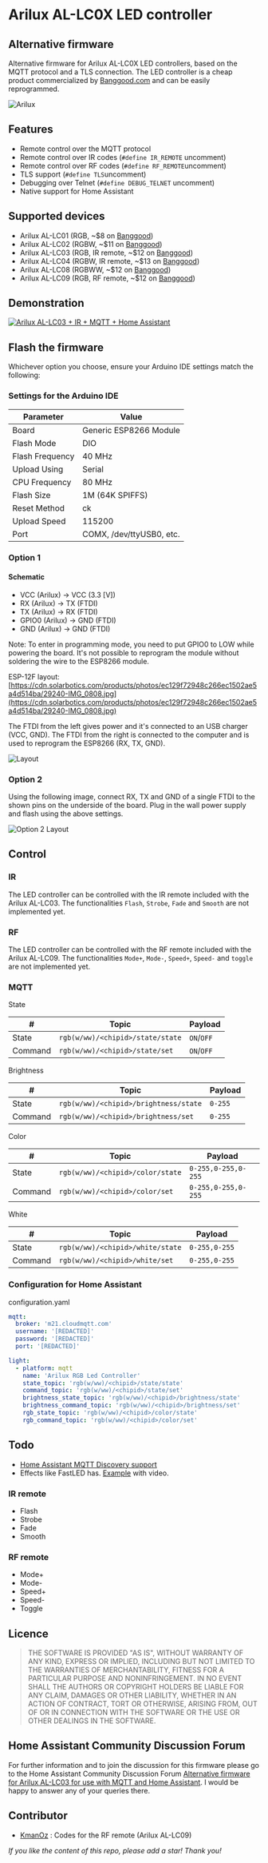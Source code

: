 # Arilux AL-LC0X LED controller
## Alternative firmware
Alternative firmware for Arilux AL-LC0X LED controllers, based on the MQTT protocol and a TLS connection.
The LED controller is a cheap product commercialized by [Banggood.com](http://www.banggood.com/ARILUX-AL-LC03-Super-Mini-LED-WIFI-APP-Controller-Remote-Control-For-RGB-LED-Strip-DC-9-12V-p-1060223.html) and can be easily reprogrammed.

![Arilux](images/Arilux.png)

## Features
- Remote control over the MQTT protocol
- Remote control over IR codes (`#define IR_REMOTE` uncomment)
- Remote control over RF codes (`#define RF_REMOTE`uncomment)
- TLS support (`#define TLS`uncomment)
- Debugging over Telnet (`#define DEBUG_TELNET` uncomment)
- Native support for Home Assistant

## Supported devices
- Arilux AL-LC01 (RGB, ~$8 on [Banggood](http://www.banggood.com/ARILUX-AL-LC01-Super-Mini-LED-WIFI-Smart-RGB-Controller-For-RGB-LED-Strip-Light-DC-9-12V-p-1058603.html?rmmds=search))
- Arilux AL-LC02 (RGBW, ~$11 on [Banggood](http://www.banggood.com/ARILUX-AL-LC02-Super-Mini-LED-WIFI-APP-Controller-Dimmer-for-RGBW-LED-Strip-Light-DC-9-12V-p-1060222.html))
- Arilux AL-LC03 (RGB, IR remote, ~$12 on [Banggood](http://www.banggood.com/ARILUX-AL-LC03-Super-Mini-LED-WIFI-APP-Controller-Remote-Control-For-RGB-LED-Strip-DC-9-12V-p-1060223.html))
- Arilux AL-LC04 (RGBW, IR remote, ~$13 on [Banggood](http://www.banggood.com/ARILUX-AL-LC04-Super-Mini-LED-WIFI-APP-Controller-Remote-Control-For-RGBW-LED-Strip-DC-9-12V-p-1060231.html))
- Arilux AL-LC08 (RGBWW, ~$12 on [Banggood](http://www.banggood.com/ARILUX-AL-LC08-Super-Mini-LED-WIFI-APP-Controller-Dimmer-for-RGBWW-LED-Strip-Light-DC-5-28V-p-1081241.html))
- Arilux AL-LC09 (RGB, RF remote, ~$12 on [Banggood](http://www.banggood.com/ARILUX-AL-LC09-Super-Mini-LED-WIFI-APP-Controller-RF-Remote-Control-For-RGB-LED-Strip-DC9-28V-p-1081344.html))

## Demonstration

[![Arilux AL-LC03 + IR + MQTT + Home Assistant](images/Youtube.png)](https://www.youtube.com/watch?v=IKh0inaLvAU "Arilux AL-LC03 + IR + MQTT + Home Assistant")

## Flash the firmware
Whichever option you choose, ensure your Arduino IDE settings match the following:

### Settings for the Arduino IDE

| Parameter       | Value                    |
| ----------------|--------------------------|
| Board           | Generic ESP8266 Module   |
| Flash Mode      | DIO                      |
| Flash Frequency | 40 MHz                   |
| Upload Using    | Serial                   |
| CPU Frequency   | 80 MHz                   |
| Flash Size      | 1M (64K SPIFFS)          |
| Reset Method    | ck                       |
| Upload Speed    | 115200                   |
| Port            | COMX, /dev/ttyUSB0, etc. |

### Option 1
#### Schematic
- VCC (Arilux) -> VCC (3.3 [V])
- RX  (Arilux) -> TX  (FTDI)
- TX  (Arilux) -> RX  (FTDI)
- GPIO0 (Arilux) -> GND (FTDI)
- GND (Arilux) -> GND (FTDI)

Note: To enter in programming mode, you need to put GPIO0 to LOW while powering the board. It's not possible to reprogram the module without soldering the wire to the ESP8266 module.

ESP-12F layout: [https://cdn.solarbotics.com/products/photos/ec129f72948c266ec1502ae5a4d514ba/29240-IMG_0808.jpg](https://cdn.solarbotics.com/products/photos/ec129f72948c266ec1502ae5a4d514ba/29240-IMG_0808.jpg)

The FTDI from the left gives power and it's connected to an USB charger (VCC, GND). The FTDI from the right is connected to the computer and is used to reprogram the ESP8266 (RX, TX, GND).

![Layout](images/Layout.JPG)

### Option 2
Using the following image, connect RX, TX and GND of a single FTDI to the shown pins on the underside of the board. Plug in the wall power supply and flash using the above settings.

![Option 2 Layout](images/option2.jpg)

## Control
### IR
The LED controller can be controlled with the IR remote included with the Arilux AL-LC03. The functionalities `Flash`, `Strobe`, `Fade` and `Smooth` are not implemented yet.

### RF
The LED controller can be controlled with the RF remote included with the Arilux AL-LC09. The functionalities `Mode+`, `Mode-`, `Speed+`, `Speed-` and `toggle` are not implemented yet.

### MQTT
State

| #          | Topic                             | Payload   |
|------------|-----------------------------------|-----------|
| State      | `rgb(w/ww)/<chipid>/state/state`  | `ON`/`OFF`|
| Command    | `rgb(w/ww)/<chipid>/state/set`    | `ON`/`OFF`|

Brightness

| #          | Topic                                  | Payload   |
|------------|----------------------------------------|-----------|
| State      | `rgb(w/ww)/<chipid>/brightness/state`  |  `0-255`  |
| Command    | `rgb(w/ww)/<chipid>/brightness/set`    |  `0-255`  |

Color

| #          | Topic                             | Payload             |
|------------|-----------------------------------|---------------------|
| State      | `rgb(w/ww)/<chipid>/color/state`  | `0-255,0-255,0-255` |
| Command    | `rgb(w/ww)/<chipid>/color/set`    | `0-255,0-255,0-255` |

White

| #          | Topic                                  | Payload         |
|------------|----------------------------------------|-----------------|
| State      | `rgb(w/ww)/<chipid>/white/state`       |  `0-255,0-255`  |
| Command    | `rgb(w/ww)/<chipid>/white/set`         |  `0-255,0-255`  |

### Configuration for Home Assistant
configuration.yaml
```yaml
mqtt:
  broker: 'm21.cloudmqtt.com'
  username: '[REDACTED]'
  password: '[REDACTED]'
  port: '[REDACTED]'

light:
  - platform: mqtt
    name: 'Arilux RGB Led Controller'
    state_topic: 'rgb(w/ww)/<chipid>/state/state'
    command_topic: 'rgb(w/ww)/<chipid>/state/set'
    brightness_state_topic: 'rgb(w/ww)/<chipid>/brightness/state'
    brightness_command_topic: 'rgb(w/ww)/<chipid>/brightness/set'
    rgb_state_topic: 'rgb(w/ww)/<chipid>/color/state'
    rgb_command_topic: 'rgb(w/ww)/<chipid>/color/set'
```

## Todo
- [Home Assistant MQTT Discovery support](https://github.com/mertenats/Arilux_AL-LC03/pull/7)
- Effects like FastLED has. [Example](https://github.com/bruhautomation/ESP-MQTT-Digital-LEDs) with video.

### IR remote
- Flash
- Strobe
- Fade
- Smooth

### RF remote
- Mode+
- Mode-
- Speed+
- Speed-
- Toggle

## Licence
> THE SOFTWARE IS PROVIDED "AS IS", WITHOUT WARRANTY OF ANY KIND, EXPRESS OR
  IMPLIED, INCLUDING BUT NOT LIMITED TO THE WARRANTIES OF MERCHANTABILITY,
  FITNESS FOR A PARTICULAR PURPOSE AND NONINFRINGEMENT. IN NO EVENT SHALL THE
  AUTHORS OR COPYRIGHT HOLDERS BE LIABLE FOR ANY CLAIM, DAMAGES OR OTHER
  LIABILITY, WHETHER IN AN ACTION OF CONTRACT, TORT OR OTHERWISE, ARISING FROM,
  OUT OF OR IN CONNECTION WITH THE SOFTWARE OR THE USE OR OTHER DEALINGS IN THE
  SOFTWARE.

## Home Assistant Community Discussion Forum
For further information and to join the discussion for this firmware please go to the Home Assistant Community Discussion Forum [Alternative firmware for Arilux AL-LC03 for use with MQTT and Home Assistant](https://community.home-assistant.io/t/alternative-firmware-for-arilux-al-lc03-for-use-with-mqtt-and-home-assistant-rgb-light-strip-controller/6328/16). I would be happy to answer any of your queries there.

## Contributor
- [KmanOz](https://github.com/KmanOz) : Codes for the RF remote (Arilux AL-LC09)

*If you like the content of this repo, please add a star! Thank you!*
